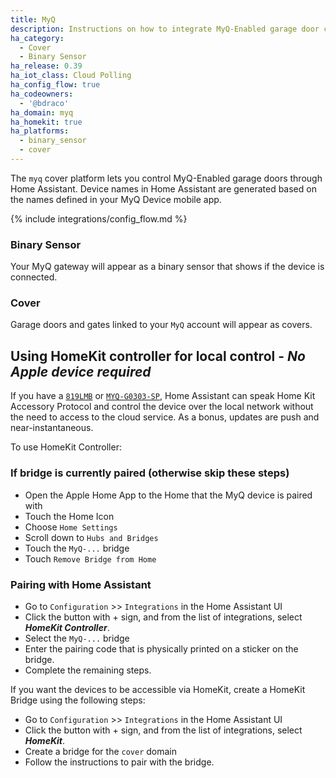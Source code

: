 ```yaml
---
title: MyQ
description: Instructions on how to integrate MyQ-Enabled garage door covers into Home Assistant.
ha_category:
  - Cover
  - Binary Sensor
ha_release: 0.39
ha_iot_class: Cloud Polling
ha_config_flow: true
ha_codeowners:
  - '@bdraco'
ha_domain: myq
ha_homekit: true
ha_platforms:
  - binary_sensor
  - cover
---
```


The `myq` cover platform lets you control MyQ-Enabled garage doors through Home Assistant. Device names in Home Assistant are generated based on the names defined in your MyQ Device mobile app.

{% include integrations/config_flow.md %}

### Binary Sensor

Your MyQ gateway will appear as a binary sensor that shows if the device is connected.

### Cover

Garage doors and gates linked to your `MyQ` account will appear as covers.

## Using HomeKit controller for local control - ***No Apple device required***

If you have a [`819LMB`](https://www.liftmaster.com/myq-home-bridge/p/G819LMB) or [`MYQ-G0303-SP`](https://www.chamberlain.com/myq-g0303-sp/p/MYQ-G0303-SP), Home Assistant can speak Home Kit Accessory Protocol and control the device over the local network without the need to access to the cloud service. As a bonus, updates are push and near-instantaneous.

To use HomeKit Controller:

### If bridge is currently paired (otherwise skip these steps)
 - Open the Apple Home App to the Home that the MyQ device is paired with
 - Touch the Home Icon
 - Choose `Home Settings`
 - Scroll down to `Hubs and Bridges`
 - Touch the `MyQ-...` bridge
 - Touch `Remove Bridge from Home`

### Pairing with Home Assistant
 - Go to `Configuration` >> `Integrations` in the Home Assistant UI
 - Click the button with + sign, and from the list of integrations, select  ***HomeKit Controller***.
 - Select the `MyQ-...` bridge
 - Enter the pairing code that is physically printed on a sticker on the bridge.
 - Complete the remaining steps.

If you want the devices to be accessible via HomeKit, create a HomeKit Bridge using the following steps:
 - Go to `Configuration` >> `Integrations` in the Home Assistant UI
 - Click the button with + sign, and from the list of integrations, select  ***HomeKit***.
 - Create a bridge for the `cover` domain
 - Follow the instructions to pair with the bridge.

